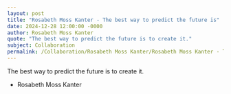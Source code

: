 ```yaml
---
layout: post
title: "Rosabeth Moss Kanter - The best way to predict the future is"
date: 2024-12-28 12:00:00 -0000
author: Rosabeth Moss Kanter
quote: "The best way to predict the future is to create it."
subject: Collaboration
permalink: /Collaboration/Rosabeth Moss Kanter/Rosabeth Moss Kanter - The best way to predict the future is
---
```


The best way to predict the future is to create it.

- Rosabeth Moss Kanter
